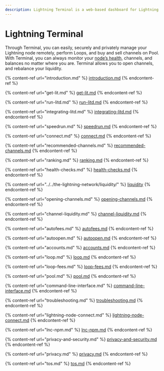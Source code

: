 ```yaml
---
description: Lightning Terminal is a web-based dashboard for Lightning Labs products.
---
```


# Lightning Terminal

Through Terminal, you can easily, securely and privately manage your Lightning node remotely, perform Loops, and buy and sell channels on Pool. With Terminal, you can always monitor your [node’s health](health-checks.md), channels, and balances no matter where you are. Terminal allows you to open channels, and rebalance your liquidity.&#x20;

{% content-ref url="introduction.md" %}
[introduction.md](introduction.md)
{% endcontent-ref %}

{% content-ref url="get-lit.md" %}
[get-lit.md](get-lit.md)
{% endcontent-ref %}

{% content-ref url="run-litd.md" %}
[run-litd.md](run-litd.md)
{% endcontent-ref %}

{% content-ref url="integrating-litd.md" %}
[integrating-litd.md](integrating-litd.md)
{% endcontent-ref %}

{% content-ref url="speedrun.md" %}
[speedrun.md](speedrun.md)
{% endcontent-ref %}

{% content-ref url="connect.md" %}
[connect.md](connect.md)
{% endcontent-ref %}

{% content-ref url="recommended-channels.md" %}
[recommended-channels.md](recommended-channels.md)
{% endcontent-ref %}

{% content-ref url="ranking.md" %}
[ranking.md](ranking.md)
{% endcontent-ref %}

{% content-ref url="health-checks.md" %}
[health-checks.md](health-checks.md)
{% endcontent-ref %}

{% content-ref url="../../the-lightning-network/liquidity/" %}
[liquidity](../../the-lightning-network/liquidity/)
{% endcontent-ref %}

{% content-ref url="opening-channels.md" %}
[opening-channels.md](opening-channels.md)
{% endcontent-ref %}

{% content-ref url="channel-liquidity.md" %}
[channel-liquidity.md](channel-liquidity.md)
{% endcontent-ref %}

{% content-ref url="autofees.md" %}
[autofees.md](autofees.md)
{% endcontent-ref %}

{% content-ref url="autoopen.md" %}
[autoopen.md](autoopen.md)
{% endcontent-ref %}

{% content-ref url="accounts.md" %}
[accounts.md](accounts.md)
{% endcontent-ref %}

{% content-ref url="loop.md" %}
[loop.md](loop.md)
{% endcontent-ref %}

{% content-ref url="loop-fees.md" %}
[loop-fees.md](loop-fees.md)
{% endcontent-ref %}

{% content-ref url="pool.md" %}
[pool.md](pool.md)
{% endcontent-ref %}

{% content-ref url="command-line-interface.md" %}
[command-line-interface.md](command-line-interface.md)
{% endcontent-ref %}

{% content-ref url="troubleshooting.md" %}
[troubleshooting.md](troubleshooting.md)
{% endcontent-ref %}

{% content-ref url="lightning-node-connect.md" %}
[lightning-node-connect.md](lightning-node-connect.md)
{% endcontent-ref %}

{% content-ref url="lnc-npm.md" %}
[lnc-npm.md](lnc-npm.md)
{% endcontent-ref %}

{% content-ref url="privacy-and-security.md" %}
[privacy-and-security.md](privacy-and-security.md)
{% endcontent-ref %}

{% content-ref url="privacy.md" %}
[privacy.md](privacy.md)
{% endcontent-ref %}

{% content-ref url="tos.md" %}
[tos.md](tos.md)
{% endcontent-ref %}

